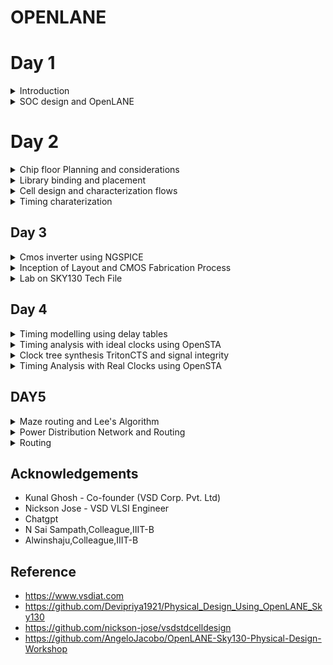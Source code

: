 # OPENLANE
# Day 1

<details>
  <summary>
    Introduction
  </summary>
**RISC-V Architecture**

RISC-V is an open-source instruction set architecture (ISA) designed for use in computer processors. It's named after the five "RISC" principles: Reduced Instruction Set Computing. Unlike proprietary ISAs like x86 (used by Intel and AMD) and ARM (used by various companies, including Apple and Qualcomm), RISC-V is open and freely available for anyone to use, modify, and implement. So C program will compile into assembly language and then converted into binary format. This binary will execute on the layout itself.

RISC-V is a versatile and open ISA that has the potential to disrupt the semiconductor industry by democratizing processor design and enabling a wide range of applications. Its openness, simplicity, and flexibility make it an attractive choice for both industry professionals and educational institutions. 




**Simplified RTL2GDS flow**


![rtlflow](https://github.com/IIITB-ARUL/OPENLANE/assets/140998631/7aee3c43-cf1c-407b-83a0-f60aedbecfa3)

**Synthesis**- Synthesis translates the design RTL into circuits made out of components from standard cell library.Here the high level HDL code is converted into gatelevel netlist.Gatelevel netlist is the functional equivalent of RTL.

Example:

```
always @(posedge clk)
  if(c)
    q<=a;
  else
    q<=b;
```
The synthesization of the above verilog code is

![synthesis](https://github.com/IIITB-ARUL/OPENLANE/assets/140998631/7b9bc10f-6d91-4497-b9e7-f0e19733d117)

**Standard Cells**-These are the building blocks of the standard cell library.These are pre-designed, pre-characterized, and pre-verified collections of logic gates and flip-flops that can be used as building blocks for creating digital logic circuits.These are available in different sizes and different flavours  to accommodate different design requirements.

These cells have regulaar layout which has fixed height whereas the width is a discrete variable.Each cell has different models or views which are utilized by  the EDA tools.One of the views is liberty view which consists  of delay model,power model,etc.



![stdcell](https://github.com/IIITB-ARUL/OPENLANE/assets/140998631/3108e86e-741e-43c6-8f20-4260bfb168a7)





**Floor Planning**-The main obejective of floor planning is to plan silicon area and robust power distribution.Floorplanning sets the foundation for subsequent steps in the physical design process, such as placement and routing.
Floorplanning includes the allocation of input and output pads or pins, ensuring that they are accessible for external connections and follow design rules, such as avoiding signal contention.

**Macro Floor Planning**-Macro floorplanning focuses specifically on the placement and arrangement of large functional blocks or macros within the chip. Macros are predefined, often complex modules or IP blocks.

**Chip Floor Planning**-Chip floorplanning involves the placement of all components and functional blocks on the entire semiconductor chip, from the highest hierarchy down to the individual standard cells.

**Placement**-Placement involves determining the specific locations and orientations of all the individual components, such as standard cells, macros, I/O pads, and other functional blocks, within the semiconductor chip's layout.
Components has to be placed close to each other to reduce interconnect delay to enable successful routing.

*Gobal Placement*

Here components are positoned optimally.Cells may overlap and also can go offrows.

*Detailed Placement*

Here the positions are obtained form the positions achieved by the global placement and altered minimally.

**Clock tree synthesis**-Its primary purpose is to create a well-structured and efficient clock distribution network throughout the chip. The clock tree ensures that clock signals reach all the sequential elements (e.g., flip-flops) with minimal skew, jitter, and power consumption.
>clock source - roots,clock elements - leaves.


**Routing**-Routing is a fundamental step in the physical design of integrated circuits (ICs) that follows placement and is responsible for creating the physical connections between various components, such as standard cells, macros, and I/O pads, on the semiconductor chip. Routing aims to establish the pathways for both the signal and power/ground nets, ensuring that signals can flow correctly between different parts of the chip while adhering to design constraints and rules.

**Physical verification**-Physical verification, also known as design rule checking (DRC) and layout versus schematic (LVS) checking, is concerned with the correctness and manufacturability of the physical layout of the IC. It involves ensuring that the layout adheres to the design rules and constraints of the semiconductor fabrication process. 

**Timing verification**-Timing verification is concerned with the performance and functionality of the IC with respect to timing requirements. It ensures that the design meets specified timing constraints and operates correctly under various conditions. 

**Sign-off**-Sign-off involves a comprehensive set of checks, analyses, and reviews to ensure that the design meets all specifications, performance targets, and manufacturing requirements. 

**GDSII File  Generation**-Once the layout is verified and passes all checks, the final step is to generate the GDSII file format, which represents the complete physical layout of the chip. The GDSII file contains the geometric information necessary for fabrication, including the shapes, layers, masks, and other relevant details.

</details>



<details>
  <summary>
    SOC design and OpenLANE
  </summary>
  

**OpenLane and Strive chipsets**

OpenLane is an open-source digital ASIC (Application-Specific Integrated Circuit) design flow and toolchain that helps engineers and designers automate the process of designing and manufacturing custom integrated circuits. It is primarily used for creating semiconductor chips for various applications, such as microprocessors, memory chips, and custom ASICs.

![strivefamily](https://github.com/IIITB-ARUL/OPENLANE/assets/140998631/1e821aee-b987-4814-ad00-0d77c7689140)


**OpenLane ASIC Flow**

![olasicflow](https://github.com/IIITB-ARUL/OPENLANE/assets/140998631/bcc8a481-0fd8-49ff-819b-645db677e6b4)



**OpenLane Installation**

**Installation of dependencies**

```
sudo apt-get update
sudo apt-get upgrade
sudo apt install -y build-essential python3 python3-venv python3-pip make git
```

**Docker Installation**

```
sudo apt install apt-transport-https ca-certificates curl software-properties-common
curl -fsSL https://download.docker.com/linux/ubuntu/gpg | sudo gpg --dearmor -o /usr/share/keyrings/docker-archive-keyring.gpg

echo "deb [arch=amd64 signed-by=/usr/share/keyrings/docker-archive-keyring.gpg] https://download.docker.com/linux/ubuntu $(lsb_release -cs) stable" | sudo tee /etc/apt/sources.list.d/docker.list > /dev/null

sudo apt update
sudo apt install docker-ce docker-ce-cli containerd.io
sudo docker run hello-world

sudo groupadd docker
sudo usermod -aG docker $USER
sudo reboot 


# Check for installation
sudo docker run hello-world
```

**Installation of OpenLane**

```
cd $HOME
git clone https://github.com/The-OpenROAD-Project/OpenLane --recurse-submodules 
cd OpenLane
make
make test
cd /home/arulvignesh/OpenLane/designs/ci
cp -r * ../
```  

**Synthesis in OpenLane**

```
cd ~/OpenLane
make mount
./flow.tcl -interactive
package require openlane 0.9
prep -design picorv32a
run_synthesis

```

Synthesis statistics:

![reports](https://github.com/IIITB-ARUL/OPENLANE/assets/140998631/5ac46367-4731-4aa2-93cb-49f361b43bd1)



>Flop ratio = Number of D Flip flops/total Number of cells    =  1596/10104   = 0.1579

            
             


             
</details>




# Day 2

<details>
  <summary>
    Chip floor Planning and considerations
  </summary>

**Width and height of core and die**-Core is where the logic blocks are placed and this seats at the center of the die. The width and height depends on dimensions of each standard cells on the netlist. **Utilization factor is (area occupied by netlist)/(total area of the core)**. In practical scenario, utilization factor is 0.5 to 0.6. This is space occupied by netlist only, the remaining space is for routing and more additional cells. **Aspect ratio is (height)/(width)** of core, so only aspect ratio of 1 will produce a square core shape.

**Preplaced Cells**-These are reusable complex logicblocks or modules or IPs or macros that is already implemented (memory, clock-gating cell, mux, comparator...) . The placement on the core is user-defined and must be done before placement and routing (thus preplaced cells). The automated place and route tools will not be able to touch and move these preplaced cells so this must be very well defined

**Decoupling capacitors**-During a logic state change an increased demand on current behavior happens. Resistance in a non-idea circuit means there are multiple voltage drops betwen the supply and logic circuit.

>Noise Margin : voltages should be inside a logic margin value (NM_l or NM_h) do be detected as 0 or 1, respectively. Voltage drops can affect the result for the logic outcome (undefined region). Decoupling capacitors are placed next to the preplaced cells to prevent the voltage drops during transition.


![decap](https://github.com/IIITB-ARUL/Physical_design_using_OPENLANE/assets/140998631/2df18d9c-f43a-49f4-8703-1ca9e025ea62)



**Power Planning**-Power Planning Decoupling capactor for sourcing logic blocks with enough current is not feasible to be applied all over the chip but only on the critical elements (preplaced complex logicblocks). Large number of elements switching to logic 0 might cause ground bounce due to large amount of current that needs to be sink at the same time, and switcing to logic 1 might cause voltage droop due to not enough current from the powersource to source needed current of all elements. Ground bounce and voltage droop might cause the voltage to not be within the noise margin range. The solution is to have multiple powersource taps (power mesh) where elements can source current from the nearest VDD and sink current to the nearest VSS tap. This is the reason why most chips have multiple powersource pins.



**Pin placement**-Taking into account the inputs, outputs and preplaced cells, the netlist is defined (via VHDL/Verilog).
Normally input and output pins are placed at opposite sides of the core.
Pin placement also depends on where the logic blocks are placed - this requires a full understanding of the design.
The communication ("handshake") between frontend team (that defined the network connectivity) and backend team (that defines the pin placement) is also critical.
Clock ports are bigger in size, as the clock drives the flip flops and require more current/less resistance.



Floorplan envrionment variables or switches:

    FP_CORE_UTIL - floorplan core utilisation
    FP_ASPECT_RATIO - floorplan aspect ratio
    FP_CORE_MARGIN - Core to die margin area
    FP_IO_MODE - defines pin configurations (1 = equidistant/0 = not equidistant)
    FP_CORE_VMETAL - vertical metal layer
    FP_CORE_HMETAL - horizontal metal layer


![floorplan](https://github.com/IIITB-ARUL/Physical_design_using_OPENLANE/assets/140998631/fbd35697-9616-4dfe-b014-db930b7e1138)



**Lab**

**Run floorplan on OpenLane:** `% run_floorplan`


Floorplan envrionment variables or switches:

    FP_CORE_UTIL - floorplan core utilisation
    FP_ASPECT_RATIO - floorplan aspect ratio
    FP_CORE_MARGIN - Core to die margin area
    FP_IO_MODE - defines pin configurations (1 = equidistant/0 = not equidistant)
    FP_CORE_VMETAL - vertical metal layer
    FP_CORE_HMETAL - horizontal metal layer

 
**Check the results.** The output of this stage is `runs/[date]/results/floorplan/picorv32.def` which is a [design exchange format](https://teamvlsi.com/2020/08/def-file-in-vlsi-design-exchange.html), containing the die area and positions. 
```
...........
DESIGN picorv32a ;
UNITS DISTANCE MICRONS 1000 ;
DIEAREA ( 0 0 ) ( 660685 671405 ) ;
............
```
The die area here is in database units and 1 micron is equivalent to 1000 database units. **Thus area of the die is (660685/1000)microns\*(671405/1000)microns = 443587 microns squared.** 

**View the layout on magic**. Open def file using `magic`:  

```
magic -T /home/arulvignesh/OpenLane/vsdstdcelldesign/libs/sky130A.tech lef read tmp/merged.nom.lef def read results/floorplan/picorv32a.def &

```
![floorplan1](https://github.com/IIITB-ARUL/Physical_design_using_OPENLANE/assets/140998631/601facbc-1d47-4f34-9b93-2c7344326bf4)
![floorplan2](https://github.com/IIITB-ARUL/Physical_design_using_OPENLANE/assets/140998631/d079cbf6-7966-4366-8002-e2f99b30c7ad)
![floorplan](https://github.com/IIITB-ARUL/Physical_design_using_OPENLANE/assets/140998631/9a94d940-f61a-461c-abe2-b2a73fe8b450)

To center the view, press "s" to select whole die then press "v" to center the view. Point the cursor to a cell then press "s" to select it, zoom into it by pressing 'z". Type "what" in `tkcon` to display information of selected object. These objects might be IO pin, decap cell, or well taps as shown below.  


![floorplan3](https://github.com/IIITB-ARUL/Physical_design_using_OPENLANE/assets/140998631/818c9f05-993e-4a6c-aafa-9ba96a1a5899)

</details>
<details>
  <summary>
    Library binding and placement
  </summary>


**Placement**

First we need to bind the netlist with physical cells. We have shapes for OR, AND and every cell for pratice purpose. But in reality we dont have such shapes, we have give an physical dimensions like rectangles or squares weight and width. This information is given in libs and lefs. Now we place these cells in our design by initilaising it.

![placement1](https://github.com/IIITB-ARUL/Physical_design_using_OPENLANE/assets/140998631/0cb284b4-ecec-45f2-8d07-dae5ab220739)
![placement2](https://github.com/IIITB-ARUL/Physical_design_using_OPENLANE/assets/140998631/d2126daf-d80d-4583-9c8a-d0dfd382dc14)



**Optimization**

The next step is placement. Once we initial the design, the logic cells in netlist in its physical dimisoins is placed on the floorplan. Placement is perfomed in 2 stages:

Global Placement: Cells will be placed randomly in optimal positions which may not be legal and cells may overlap. Optimization is done through reduction of half parameter wire length. Detailed Placement: It alters the position of cells post global placement so as to legalise them. Legalisation of cells is important from timing point of view.

Optimization is stage where we estimate the lenght and capictance, based on that we add buffers. Ideally, Optimization is done for better timing.

![placement3](https://github.com/IIITB-ARUL/Physical_design_using_OPENLANE/assets/140998631/d3f85659-9c29-4df4-bf4d-89016cc08b80)


**Run placement:** `% run_placement`. This commmand is a wrapper which does global placement (performed by RePlace tool), Optimization (by Resier tool), and detailed placement (by OpenDP tool). It displays hundreds of iterations displaying HPWL and OVFL. The algorithm is said to be converging if the overflow is decreasing. It also checks the legality. 

**View the output of this stage**. The output of this stage is `runs/[date]/results/placement/picorv32a.placement.def.` To see actual layout after placement, open def file using `magic`:  

```
magic -T /home/arulvignesh/Openlane/vsdstdcelldesign/libs/sky130A.tech lef read tmp/merged.nom.lef def read results/placement/picorv32.def &
```
![placementOL](https://github.com/IIITB-ARUL/Physical_design_using_OPENLANE/assets/140998631/86cd041a-7df4-4730-829e-4bb8d4646fbe)

![placementOL1](https://github.com/IIITB-ARUL/Physical_design_using_OPENLANE/assets/140998631/a3289db5-185c-43ba-a36d-0e63682e6363)
![placementOL2](https://github.com/IIITB-ARUL/Physical_design_using_OPENLANE/assets/140998631/c9c5e61e-5675-4984-9b0f-ab283bc5e71e)


</details>

<details>
  <summary>
    Cell design and characterization flows
  </summary>

**Library Characterization:**
Of all RTL-to-GDSII stages, one common thing that the EDA tool always need is data from the library of gates which keeps all standards cells (and, or, buffer gates,...), macros, IPs, decaps, etc. Same cells might have different flavors inside the library (different sizes, delays, threshold voltage). Bigger cell sizes means bigger drive strength to drive longer and thicker wires. Bigger threshold voltage (due to bigger size) will take more time to switch(slower clock) than those with smaller threshold voltage.  

A single cell needs to go through the cell design flow. The inputs to make a single cell comes from the foundry Process Design Kits:
 - DRC & LVS Rules = tech files and poly subtrate paramters (CUSTOME LAYOUT COURSE)
 - SPICE Models  = Threshold, linear regions, saturation region equations with added foundry parameters. Including NMOS and PMOS parameteres (Ciruit Deisgn and Spice simulation Course)
 - User defined Spec = Cell height (separation between power and ground rail), Cell width (depends on drive strength), supply voltage, metal layer requirement (which metal layer the cell needs to work)

The library cell developer must adhere to the rules given on the inputs so that when the cell is used on a real design, there will be no errors. Next is design the library cell:
1. Design the circuit function (Output: circuit design language (CDL))
2. Model the pmos and nmos that meets input library requirement
3. Layout the design using Euler's path and sticky diagram to produce best area. This can be done on `magic` layout tool.The outputs are:
   - GDSII (layout file)
   - LEF (defines the width and height of cell)
   - extract spice netlist .cir (parasitics of each element of cell: resistance, capacitance)
 Afte design is characterization using GUNA software, where the outputs are timing, noise, and power characterization.

</details>
<details>
  <summary>
    Timing charaterization
  </summary>


  ### Timing characterisation

In standard cell characterisation, One of the classification of libs is timing characterisation.

Timing defintion | Value
------------ | -------------
slew_low_rise_thr  | 20% value
slew_high_rise_thr |  80% value
slew_low_fall_thr | 20% value
slew_high_fall_thr | 80% value
in_rise_thr | 50% value
in_fall_thr | 50% value
out_rise_thr | 50% value
out_fall_thr | 50% value

### Propagation Delay and Transition Time

#### Propagation Delay:
The time difference between when the transitional input reaches 50% of its final value and when the output reaches 50% of its final value. Poor choice of threshold values lead to negative delay values. Even thought you have taken good threshold values, sometimes depending upon how good or bad the slew, the dealy might be still +ve or -ve.

```
Propagation delay = time(out_thr) - time(in_thr)
```
#### Transition Time:

The time it takes the signal to move between states is the transition time , where the time is measured between 10% and 90% or 20% to 80% of the signal levels.

```
Rise transition time = time(slew_high_rise_thr) - time (slew_low_rise_thr)

Low transition time = time(slew_high_fall_thr) - time (slew_low_fall_thr)
```


</details>

## Day 3
<details>
  <summary>
    Cmos inverter using NGSPICE
  </summary>


 Configurations on OpenLANE can be changed on the flight. For example, to change IO_mode to be not equidistant, use `% set ::env(FP_IO_MODE) 2;` on OpenLANE. The IO pins will not be equidistant on mode 2 (default of 1). Run floorplan again via `% run_floorplan` and view the def layout on magic. However, changing the configuration on the fly will not change the `runs/config.tcl`, the configuration will only be available on the current session. To echo current value of variable: `echo $::env(FP_IO_MODE)`


### Designing a Library Cell:
1. SPICE deck = component connectivity (basically a netlist) of the CMOS inverter.
2. SPICE deck values = value for W/L (0.375u/0.25u means width is 375nm and lengthis 250nm). PMOS should be wider in width(2x or 3x) than NMOS. The gate and supply voltages are normally a multiple of length (in the example, gate voltage can be 2.5V)  
3. Add nodes to surround each component and name it. This will be used in SPICE to identify a component.    

**Notes:**
 - Width is the length of source and drain. Length is the distance between source and drain
 - PMOS' hole carrier is slower than NMOS' electron carrier mobility, so to match the rise and fall time PMOS must be thicker (less resistance thus higher mobility) than NMOS  
 - A good refresher on MOSFETS and CMOS [is this video](https://www.youtube.com/watch?v=oSrUsM0hoPs) and [this site.](http://courseware.ee.calpoly.edu/~dbraun/courses/ee307/F02/02_Shelley/Section2_BasilShelley.htm)

### SPICE Deck Netlist Description:  

![cmos](https://github.com/IIITB-ARUL/Physical_design_using_OPENLANE/assets/140998631/f4353e82-90e6-42c7-b778-e234674dd365)

**Notes:**
 - Syntax for the PMOS and NMOS descriptiom:
     - `[component name] [drain] [gate] [source] [substrate] [transistor type] W=[width] L=[length]`
 - All components are described based on nodes and its values
 - `.op` is the start of SPICE simulation operation where Vin will be sweep from 0 to 2.5 with 0.5 steps
 - `tsmc_025um_model.mod` is the model file containing the technological parameters for the 0.25um NMOS and PMOS
The steps to simulate in SPICE:
```
source [filename].cir
run
setplot 
dc1 
plot out vs in 
```  

### SPICE Analysis for Switching Threshold and Propagation Delay:
CMOS robustness depends on:  

1. Switching threshold = Vin is equal to Vout. This the point where both PMOS and NMOS is in saturation or kind of turned on, and leakage current is high. If PMOS is thicker than NMOS, the CMOS will have higher switching threshold (1.2V vs 1V) while threshold will be lower when NMOS becomes thicker.

2. Propagation delay = rise or fall delay

DC transfer analysis is used for finding switching threshold. SPICE DC analysis below uses DC input of 2.5V. Simulation operation is DC sweep from 0V to 2.5V by 0.05V steps:
```
Vin in 0 2.5
*** Simulation Command ***
.op
.dc Vin 0 2.5 0.05
```  
Below is the result of SPICE simulation for DC analysis, the line intersection is the switching threshold:  

![cmos1](https://github.com/IIITB-ARUL/Physical_design_using_OPENLANE/assets/140998631/e1a3308c-d13f-4d81-a143-8aacb7756c0d)




Meanwhile, transient analysis is used for finding propagation delay. SPICE transient analysis uses pulse input: 
1. starts at 0V
2. ends at 2.5V
3. starts at time 0
4. rise time of 10ps
5. fall time of 10ps
6. pulse-width of 1ns
7. period of 2ns  

![cmos2](https://github.com/IIITB-ARUL/Physical_design_using_OPENLANE/assets/140998631/a63347c5-75d4-49e9-af26-db8fa98bce28)

The simulation operation has 10ps step and ends at 4ns:  

```
Vin in 0 0 pulse 0 2.5 0 10p 10p 1n 2n 
*** Simulation Command ***
.op
.tran 10p 4n
```  
Below is the result of SPICE simulation for transient analysis:

![cmos3](https://github.com/IIITB-ARUL/Physical_design_using_OPENLANE/assets/140998631/a42e7ef4-f5c2-4718-985f-a2fb4ad1dddf)

























</details>


<details>
  <summary>
Inception of Layout and CMOS Fabrication Process  </summary>














 ### CMOS Fabrication Process (16-Mask CMOS Process):  
 **1. Selecting a substrate** = Layer where the IC is fabricated. Most commonly used is P-type substrate  
 **2. Creating active region for transistor** = Separate the transistor regions using SiO2 as isolation
  - Mask 1 = Covers the photoresist layer that must not be etched away (protects the two transistor active regions)
  - Photoresist layer = Can be etched away via UV light  
  - Si3N4 layer = Protection layer to prevent SiO2 layer to grow during oxidation (oxidation furnace)  
  - SiO2 layer = Grows during oxidation (LOCOS = Local Oxidation of Silicon) and will act as isolation regions between transistors or active regions  
  
![cmos4](https://github.com/IIITB-ARUL/Physical_design_using_OPENLANE/assets/140998631/6d201027-5edb-42fb-b559-a59b9d2d10a4)

 **3. N-Well and P-Well Fabrication** = Fabricate the substrate needed by PMOS (N-Well) and NMOS (P-Well)  
  - Phosporus (5 valence electron) is used to form N-well  
  - Boron (3 valence electron) is used to form P-Well.  
  - Mask 2 protects the N-Well (PMOS side) while P-Well (NMOS side) is being fabricated then Mask 3 while N-Well (PMOS side) is being fabricated
   
![cmos5](https://github.com/IIITB-ARUL/Physical_design_using_OPENLANE/assets/140998631/3cb7d833-3002-41de-8885-a1b9990a0106)

 **4. Formation of Gate** = Gate fabrication affects threshold voltage. Factors affecting threshold voltage includes:    
 
![cmos6](https://github.com/IIITB-ARUL/Physical_design_using_OPENLANE/assets/140998631/08192c17-df5a-4513-95fe-b42ba36b3622)

Main parameters are:
  - Doping Concentration = Controlled by ion implantation (Mask 4 for Boron implantation in NMOS P-Well and Mask 5 for Arsenic implantation in PMOS N-Well)
  - Oxide capacitance = Controlled by oxide thickness  (SiO2 layer is removed then rebuilt to the desire thickness)  
  
 Mask 6 is for gate formation using polysilicon layer.
 
![cmos7](https://github.com/IIITB-ARUL/Physical_design_using_OPENLANE/assets/140998631/49de0092-8946-4db6-a98a-daeedaa8b8ff)
**5. Lightly Doped Drain formation** = Before forming the source and drain layer, lightly doped impurity is added: 
 - Mask 7 for N- implantation (lightly doped N-type) for NMOS 
 - Mask 8 for P- implantation (lightly doped P-type) for PMOS.  
Heavily doped impurity (N+ for NMOS and P+ for PMOS) is for the actual source and drain but the lightly doped impurity will help maintain spacing between the source and drain and prevent hot electron effect and short channel effect. 

![cmos8](https://github.com/IIITB-ARUL/Physical_design_using_OPENLANE/assets/140998631/8a54d16a-43ba-4262-87a7-3cf575fe35bc)
**6. Source and Drain Formation** = Mask 9 is for N+ implantation and Mask 10 for P+ implantation  
 - Channeling is when implantations dig too deep into substrate so add screen oxide before implantation
 - The side-wall spacers maintains the N-/P- while implanting the N+/P+    
 
![cmos9](https://github.com/IIITB-ARUL/Physical_design_using_OPENLANE/assets/140998631/edf6646a-79d2-4d44-88b6-3af86d69938e)

**7. Form Contacts and Interconnects** =  TiN is for local interconnections and also for bringing contacts to the top. TiS2 is for the contact to the actual Drain-Gate-Source. Mask 11 is for etching off the TiN interconnect for the first layer contact. 

![cmos10](https://github.com/IIITB-ARUL/Physical_design_using_OPENLANE/assets/140998631/7a631789-8398-4328-9224-6f5b8dced37d)

**8. Higher Level Metal Formation** = We need to planarize first the layer via CMP before adding a metal interconnect. Aluminum contact is used to connect the lower contact to higher metal layer. Process is repeated until the contact reached the outermost layer.
 - Mask 12 is for first contact hole
 - Mask 13 is for first Aluminum contact layer
 - Mask 14 is for second contact hole
 - Mask 15 is for second Aluminum contact layer. Mask 16 is for making contact to topmost layer. 
 
![cmos11](https://github.com/IIITB-ARUL/Physical_design_using_OPENLANE/assets/140998631/32e288b1-ecd8-4891-9391-71181b8e07f9)























  
</details>


<details>
  <summary>
Lab on SKY130 Tech File
  </summary>





### Layout and Metal Layers:

When polysilicon crosses N-diffusion/P-diffusion (diffusion is also called implantation), then an NMOS/PMOS is created. [Explained here](https://electronics.stackexchange.com/questions/223973/why-diffusions-in-cmos-cad-tool-magic-is-continuous) is the reason why the diffusion layer of source and drain "seems" to be connected under the polysilicon (diffusion layer for source and drain supposedly be separated).


The first layer is local-interconnect layer or local-i then metal 1 to 5. [Here is the process stack diagram](https://skywater-pdk.readthedocs.io/en/main/rules/assumptions.html) of sky130nm PDK. Metal 1 is for Power and Ground lines. `Nsubstratecontact` connects the N-well to locali. `licon` connects the locali to metal1.Locali is for local connections of cells. 

The layer hierarchy for NMOS is: Psubstrate -> Psubstrate Diffusion (psd) -> Psubstrate Contact (psc) -> Local-interconnect (li) -> Mcon -> Metal1. For poly: Poly -> Polycontact -> Locali. P-substrate diffusion an N-substrate diffusion is also referred to as P-tap and N-tap. 

The output of the layout is the LEF file. [LEF (Library Exchange Format)](https://teamvlsi.com/2020/05/lef-lef-file-in-asic-design.html) is used by the router tool in PnR design to get the location of standard cells pins to route them properly. So it is basically the abstract form of layout of a standard cell. `picorv32a/runs/[DATE]/tmp` contains the merged lef files (cell LEF and tech LEF). Notice how metal layer directon (horizontal or vertical) is alternating. Also, metal layer width and thickness is increasing. 

### Magic Commands:  
- Left click = lower-left corner of box  
- Right click = upper-right corner of box  
- "z" = zoom in, "Z" = zoom out, "ctrl + z" = zoom into the box 
- Middle click on empty area will turn the box into empty (similar to erasing it)
- "s" three times will select all geometries electrically connected to each other  
- `:box` = display parameters of selected box  
- `:grid` 0.5um 0.5um = turn on/off and set grid   
- `:snap user` = snap based on current grid  
- `:help snap` = display help for command  
- `:drc style drc(full)` = use all DRC when doing DRC checking
- `:paint poly` = paint "poly" to current box
- `:drc why` = show drc violation inside selected area (white dots are DRC violations )
- `:erase poly` = delete poly inside the box
- `:select area` = select all geometries inside the box
- `:copy n 30` = copy selected geometries to North by 30 grid steps
- `:move n 1` = move selected geometries to North by 1 step ("." to move more, "u" to undo)  
- `: select cell _08555_` = select a particular cell instance (e.g. cell \_08555_ which can be searched in the DEF file)
- `:cellname allcells` = list all cells in the layout
- `:cellname exists sky130_fd_sc_hd__xor3_4` = check if a cell exists 
- `:drc why` = show DRC violation and also the DRC name which can be referenced from [Sky130 PDK Periphery Rules](https://skywater-pdk.readthedocs.io/en/main/rules/periphery.html#rules-periphery--page-root).



### Lab - Slew Rate and Propagation Delay Characterization:

The task is to characterize a sample inverter cell by its slew rate and propagation delay.  



 View the mag file using magic `magic -T sky130A.tech sky130_inv.mag &`:  
 
 
![magiclayout](https://github.com/IIITB-ARUL/Physical_design_using_OPENLANE/assets/140998631/23f7ab5f-e1f2-4e45-afa3-d593265d2981)


 Make an extract file `.ext` by typing `extract all` in the tkon terminal. 
 Extract the `.spice` file from this ext file by typing `ext2spice cthresh 0 rthresh 0` then `ext2spice` in the tcon terminal.  


We then modify the spice file to be able to plot a transient response:

```
* SPICE3 file created from sky130_inv.ext - technology: sky130A

.option scale=0.01u
.include ./libs/pshort.lib
.include ./libs/nshort.lib

//.subckt sky130_inv A Y VPWR VGND
M1000 Y A VGND VGND nshort_model.0 w=35 l=23
+  ad=1.44n pd=0.152m as=1.37n ps=0.148m
M1001 Y A VPWR VPWR pshort_model.0 w=37 l=23
+  ad=1.44n pd=0.152m as=1.52n ps=0.156m

VDD VPWR 0 3.3V
VSS VGND 0 0V
Va A VGND PULSE(0V 3.3V 0 0.1ns 0.1ns 2ns 4ns)

C0 A VPWR 0.0774f
C1 VPWR Y 0.117f
C2 A Y 0.0754f
C3 Y VGND 2f
C4 A VGND 0.45f
C5 VPWR VGND 0.781f
//.ends

.tran 1n 20n
.control
run
.endc
.end
```  

Open the spice file by typing `ngspice sky130A_inv.spice`. Generate a graph using `plot y vs time a` :  


![ngspice1](https://github.com/IIITB-ARUL/Physical_design_using_OPENLANE/assets/140998631/240baa41-403e-4033-810a-3a51a54c8362)


![ngspice2](https://github.com/IIITB-ARUL/Physical_design_using_OPENLANE/assets/140998631/ca26218f-111a-4678-a71a-880cae1ff4b2)



Using this transient response, we will now characterize the cell's slew rate and propagation delay:  
- Rise Transition [output transition time from 20%(0.66V) to 80%(2.64V)]:
    - **Tr_r = 2.19981ns - 2.15739ns = 0.04242 ns**  


- Fall Transition [output transition time from 80%(2.64V) to 20%(0.66V)]:
   - **Tr_f = 4.0672ns - 4.04007ns = 0.02713ns**   


- Rise Delay [delay between 50%(1.65V) of input to 50%(1.65V) of output]:
   - **D_r = 2.18197ns - 2.15003ns = 0.03194ns**   


- Fall Delay [delay between 50%(1.65V) of input to 50%(1.65V) of output]:
   - **D_f = 4.05364ns - 4.05001ns =0.00363ns**  
  


DRC Challenges
==============

Under this section, we will go over

- In-depth overview of Magic's DRC engine
- Introduction to Google/Skywater DRC rules
- Lab : Warm-up exercise : Fixing a simple rule error
- Lab : Main exercie : Fixing or create a complex error

Introdution to Magic and Skywater PDK
====================================
For running the DRC we need to have an understanding of the technology node we are working on. For this one can refer the following

- Magic --> [link]([https://www.github.com](http://opencircuitdesign.com/magic/))
- Skywater PDK 
- Github Repo for Skywater PDK --> [github](https://github.com/google/skywater-pdk)

Lab Setup
========

- Setup to view the layouts
- For extracting and generating views, Google/skywater repo files were built with Magic
- Technology file dependency is more for any layout. hence, this file is created first.
- Since, Pdk is still under development, there are some unfinished tech files and these are packaged for magic along with lab exercise layout and bunch of stuff into the tar ball
```
wget http://opencircuitdesign.com/open_pdks/archive/drc_tests.tgz
```
- Once we have downloaded the archive in the home directory, we extract it to get the lab .mag files
- There is a hidden file ``.magicrc`` which directs to the various resources for the lab work ahead.

MAGIC
=====

- Run Magic.For better graphic use, the command belwo is used:
```
magic -d XR
```


- Other way to load it is by defining the name while running magic.
```
magic -d XR <file_name>.mag
```

- We will open up met3.mag
- We see multiple independent example metal layouts with some DRC errors. We can refer these errors in the the Skywater PDK design rules which are flageed in the DRC engine.
- We can make a frame around a metal region and in command window write drc why --> this gives us the DRC violated.
![image](https://github.com/akul-star/Advanced-Physical-Design/assets/75561390/64ced32f-ff4b-49a0-87d7-de23971032ec)


- Magic uses a lot of derived layers. To see these layers we can make a large box area and use following commands to see metal cut
```
cif see VIA2
```
LAB
===

**Exercise-1**
- Load the poly.mag
- Check the drc violation for poly.9
- Refer the error using skywater pdk design rules
   - We find that distance between regular polysilicon & poly resistor should be 22um but it is showing 17um and still no errors . We should go to sky130A.tech file and modify as follows to detect this error.
- In line this,
```
*******************************************************
spacing npres *nsd 480 touching_illegal \
	"poly.resistor spacing to N-tap < %d (poly.9)"
*******************************************************
```
- Edit as shown.
```
*******************************************************
spacing npres allpolynonres 480 touching_illegal \
	"poly.resistor spacing to N-tap < %d (poly.9)"
*******************************************************
```

- Now the second edit. In line this.
```
*******************************************************
spacing xhrpoly,uhrpoly,xpc alldiff 480 touching_illegal \
	"xhrpoly/uhrpoly resistor spacing to diffusion < %d (poly.9)"
*******************************************************
```
- Edit as shown.

```
*******************************************************
spacing xhrpoly,uhrpoly,xpc allpolynonres 480 touching_illegal \
	"xhrpoly/uhrpoly resistor spacing to diffusion < %d (poly.9)"
*******************************************************
```
- After this, we tech load ``sky130.tech`` file and execute ``drc check``

![image](https://github.com/akul-star/Advanced-Physical-Design/assets/75561390/baacdb4a-831c-4cc4-aad1-12e46bba55e9)

- We can select poly.9 and ``run drc`` why to check for errors. Now it fine.
![image](https://github.com/akul-star/Advanced-Physical-Design/assets/75561390/f65ef446-ab80-46d2-9c38-32c9f590324c)


  
</details>



## Day 4

<details>
  <summary>
    Timing modelling using delay tables
  </summary>



To run previous flow, add tag to prep design:
```
prep -design picorv32a -tag [date]
```
**Extracting the LEF File:**
PnR tool does not need all informations from the `.mag` file like the logic part but only PnR boundaries, power/ground ports, and input/output ports. This is what a [LEF file](https://teamvlsi.com/2020/05/lef-lef-file-in-asic-design.html) actually contains. So the next step is to extract the LEF file from Magic. But first, we need to follow guidelines of the PnR tool for the standard cells:
 - The input and output ports lies on the intersection of the horizontal and vertical tracks (ensure the routes can reach that ports). 
 - The width of the standard cell must be odd multiple of the tracks horizontal pitch and height must be odd multiples of tracks vertical pitch   
 
 To check these guidelines, we need to change the grid of Magic to match the actual metal tracks. The `cd .volare/sky130A/libs.tech/openlane/sky130_fd_sc_hd/tracks.info` contains those metal informations.   


 The file consists of 

```
  li1 X 0.23 0.46  //0.46um is the width  
  li1 Y 0.17 0.34  //0.34um is the height 
  met1 X 0.17 0.34
  met1 Y 0.17 0.34
  met2 X 0.23 0.46
  met2 Y 0.23 0.46
  met3 X 0.34 0.68
  met3 Y 0.34 0.68
  met4 X 0.46 0.92
  met4 Y 0.46 0.92
  met5 X 1.70 3.40
  met5 Y 1.70 3.40
```
1. Use `grid` command inside the tkon terminal to match the tracks informations:
```
 grid 0.46um 0.34um 0.23um 0.17um 
````

![grid1](https://github.com/IIITB-ARUL/Physical_design_using_OPENLANE/assets/140998631/5fd75363-a233-40c0-9bb5-9801768326aa)



### Delay Table:  

In order to avoid large skew between endpoints of a clock tree (signal arrives at different point in time):
 - Buffers on the same level must have same capacitive load to ensure same timing delay or latency on the same level. 
 - Buffers on the same level must also be the same size (different buffer sizes -> different W/L ratio -> different resistance -> different RC constant -> different delay).    
 
 ![image](https://user-images.githubusercontent.com/87559347/188773408-e503023f-0288-4993-a68a-5f20bccb886c.png)


Buffers on different level will have different capacitive load and buffer size but as long as they are the same load and size on the same level, the total delay for each clock tree path will be the same thus skew will remain zero. **This means different levels will have varying input transition and output capacitive load and thus varying delay.** 

Delay tables are used to capture the timing model of each cell and is included inside the liberty file. The main factor in delay is the output slew. The output slew in turn depends on **capacitive load** and **input slew**. The input slew is a function of previous buffer's output cap load and input slew and it also has its own transition delay table.

![image](https://user-images.githubusercontent.com/87559347/188783693-423bd170-dd0b-4f2f-9652-8fae9418df31.png)

Notice how skew is zero since delay for both clock path is x9'+y15.





***Custom Cell inclusion in OpenLane Flow***

- We have seen till the synthesis for the custom standard cell in OpenLane flow, and verified the synthesis and STA log files. We will pick it from there now.
- First check the slack for the synthesis.

- The slack was positive, therefore we can proceed, else would have to work on the slack.
- Now we run the floorplan and placement processes.
```bash
run_floorplan
run_placement
```
![runplacement](https://github.com/IIITB-ARUL/Physical_design_using_OPENLANE/assets/140998631/2efad8e2-c890-47c7-8eb6-431d99496729)


- Now, we check for legality &To check the layout invoke magic from the ```results/placement``` directory
![15552](https://github.com/IIITB-ARUL/Physical_design_using_OPENLANE/assets/140998631/be5b097e-a7e1-447b-83dc-f6dec82e2bb6)


- The cell manager shows that the custom cell ```sky130_vsdinv (_15551_)``` has been instantiated. We try to located the cell view now. 

![15551](https://github.com/IIITB-ARUL/Physical_design_using_OPENLANE/assets/140998631/ba30cde9-eeb5-4d67-8660-8452582c59a5)


  
</details>



<details>
  <summary>
    Timing analysis with ideal clocks using OpenSTA
  </summary>



 ### Timing Analysis (Pre-Layout STA using Ideal Clocks):
Pre-layout STA will not yet include effects of clock buffers and net-delay due to RC parasitics (wire delay will be derived from PDK library wire model).    
![image](https://user-images.githubusercontent.com/87559347/189510818-050c6b22-a319-4969-a23e-c82c57ebd4ff.png)  

Setup timing analysis equation is:  
```
Θ < T - S - SU
```  

- Θ =  Combinational delay which includes clk to Q delay of launch flop and internal propagation delay of all gates between launch and capture flop  
- T = Time period, also called the required time
- S = Setup time. As demonstrated below, signal must settle on the middle (input of Mux 2) before clock tansists to 1 so the delay due to Mux 1 must be considered, this delay is the setup time. 
![image](https://user-images.githubusercontent.com/87559347/189511212-8e1ea86f-b2d6-4a68-9948-7d9999087886.png)
- SU = Setup uncertainty due to jitter which is temporary variation of clock period. This is due to non-idealities of PLL/clock source.

  

Pre-Layout STA with OpenSTA:
STA can either be **single corner** which only uses the `LIB_TYPICAL` library which is the one used in pre-layout(pos-synthesis) STA or **multicorner** which uses `LIB_SLOWEST`(setup analysis, high temp low voltage),`LIB_FASTEST`(hold analysis, low temp high voltage), and `LIB_TYPICAL` libraries. 

1. Run STA engine using OpenROAD (which in turn calls OpenSTA): run OpenROAD first then source `/openlane/scripts/openroad/sta.tcl` which contains the OpenROAD commands for single corner STA. This file also contains the path to the [SDC file](https://teamvlsi.com/2020/05/sdc-synopsys-design-constraint-file-in.html) which specifies the actual timing constraints of the design. 
![image](https://user-images.githubusercontent.com/87559347/189568030-f442a238-21e8-4fc1-b5d0-22de00b11af9.png)
The result of running STA in OpenROAD will be exactly the same as the log result of STA after running `run_synthesis` inside OpenLane. Observe the delay:
![image](https://user-images.githubusercontent.com/87559347/189686801-46a9fb96-9be6-40c7-b62a-da3160489cb0.png)

2. To reduce negative slack, focus on large delays. Notice how net `_02682_` has big fanout of 5. Use `report_net -connections _02682_` to display connections. First thing we can do is to go back to OpenLane and reduce fanouts by `set ::env(SYNTH_MAX_FANOUT) 4` then `run_synthesis` again. As shown below, wns is reduced from -1.35ns to -0.82ns.  
![image](https://user-images.githubusercontent.com/87559347/189788023-9f6d85a9-a769-4b54-b156-2fa7b8980178.png)

3. To further reduce the negative slack, we can also try upsizing the cell with high fanout so bigger driver will be used. High fanout results in high load cap which then results in high delay. But since we cannot change the load cap, we can just change the cell size to better drive that large cap load for less delay. As shown below, cell `_41882_` has a high cap load of 0.04nF and this causes a large delay due to `buf_1` not having enough drive strength to drive that high cap load. We can try upsizing the `buf_1` to `buf_4` (listed on the used liberty files are all cells which you can choose) inside OpenSTA: `replace_cell _41882_ sky130_fd_sc_hd__buf_4` 
![image](https://user-images.githubusercontent.com/87559347/189793281-6acff965-b4d1-48a8-a6c3-17d312f901a2.png)

This can be done iteratively until desired slack is reached, this is called timing ECO (Engineering Change Order). To extract the modified verilog netlist: `write_verilog designs/picorv32a/runs/RUN_2023.09.17_05.17.425/results/synthesis/picorv32.v`. Beware that upsizing the cell will naturally increase core size. 

### Summary of OpenSTA Commands:  
```
report_net -connections _02682_
replace_cell _41882_ sky130_fd_sc_hd__buf_4`
report_checks -fields {cap slew nets} -digits 4
report_checks -from _18671_ -to _18739_ -fields {cap slew nets} -digits 4
report_wns
report_tns
report_worst_slack -max
write_verilog designs/picorv32a/runs/RUN_2023.09.17_05.17.42/results/synthesis/picorv32.v
```
</details>


<details>
      <summary> Clock tree synthesis TritonCTS and signal integrity </summary>

---

Clock Tree Synthesis (CTS) plays a vital role in the creation of integrated circuits (ICs), particularly in the realm of digital electronics, where precise timing is of utmost importance. CTS involves the establishment of an organized network or structure of pathways for distributing the clock signal within the IC. This meticulous process guarantees that the clock signal effectively reaches all the sequential components, such as flip-flops and registers, in a synchronized and punctual fashion.

It can be implemeted in various ways and the choice of the specific technique depends on the design requirements, constraints, and goals.
Some of the different types of approches to clock tree synthesis are:

- Balanced Tree CTS: The clock signal is spread out evenly, like branches of a tree. This helps ensure that all parts of the chip get the clock at about the same time, reducing timing problems. It's a straightforward method, but it might not save as much power as other methods.
- H-tree CTS: It is like a tree shape with the letter "H." It's great for spreading out clock signals across big chips. This tree structure helps make sure the timing is good and saves power, especially in large areas of the chip.
- Star CTS: In a star CTS, the clock signal is distributed from a single central point (like a star) to all the flip-flops. This approach simplifies clock distribution and minimizes clock skew but may require a higher number of buffers near the source.
- Mesh CTS: In a mesh CTS, clock wires are arranged in a mesh-like grid pattern, and each flip-flop is connected to the nearest available clock wire. It is often used in highly regular and structured designs, such as memory arrays. Mesh CTS can offer a balance between simplicity and skew minimization.
- Adaptive CTS: Adaptive CTS techniques adjust the clock tree structure dynamically based on the timing and congestion constraints of the design. This approach allows for greater flexibility and adaptability in meeting design goals but may be more complex to implement.

Crosstalk in VLSI
=================

Crosstalk in VLSI refers to unwanted interference or coupling between adjacent conductive traces or wires on an integrated circuit (IC) or chip. It occurs when the electrical signals on one wire influence or disrupt the signals on neighboring wires.Uncontrolled crosstalk can lead to data corruption, timing violations, and increased power consumption. Mitigation: VLSI designers employ various techniques to mitigate crosstalk, such as optimizing layout and routing, using appropriate shielding, implementing proper clock distribution strategies, and utilizing clock gating to reduce dynamic power consumption when logic is idle

Clock net sheilding in VLSI
===========================

Clock net shielding in VLSI refers to a technique used to protect the clock signal from interference or crosstalk. The clock signal is critical for synchronizing the operations of various components on a chip, and any interference can lead to timing issues and performance problems.
VLSI designers may use shielding techniques to isolate the clock network from other signals, reducing the risk of interference. This can include dedicated clock routing layers, clock tree synthesis algorithms, and buffer insertion to manage clock distribution more effectively.
VLSI designs often have multiple clock domains. Shielding and proper clock gating help ensure that clock signals do not propagate between domains, avoiding metastability issues and maintaining synchronization.

CTS LAB
=======
The below command is used to run CTS in OpenLANE.
```
run_cts
```


![runcts](https://github.com/IIITB-ARUL/Physical_design_using_OPENLANE/assets/140998631/b3c19a9c-088b-4167-a6c3-5b2dd49c740a)


![sta](https://github.com/IIITB-ARUL/Physical_design_using_OPENLANE/assets/140998631/c51c4500-6c15-4fe8-8e73-ecc66fe3fced)

![log1](https://github.com/IIITB-ARUL/Physical_design_using_OPENLANE/assets/140998631/21c7571e-857f-409e-8d0e-333804a1f588)
![sta2](https://github.com/IIITB-ARUL/Physical_design_using_OPENLANE/assets/140998631/b25e6ac0-8edb-4455-9ef7-afe5d407747d)

After CTS run, my slack values are ``setup:12.36, Hold:0.38``
Here also both values are not violating.


</details>



<details>

<summary> Timing Analysis with Real Clocks using OpenSTA </summary>

***Setup Timing Analysis using Real Clocks***
- Analyzing setup time is a crucial element of designing digital circuits, especially in synchronous digital systems.
- It pertains to the duration during which a signal must remain steady and valid prior to the arrival of the clock edge.
- Guaranteeing the fulfillment of setup time prerequisites is vital for averting data errors and securing the correct functioning of the digital circuit.

![image](https://github.com/Shant1R/Advanced-Physical-Design-using-Openlane/assets/59409568/773db2c6-a1c5-4d7e-a92f-a2a43602c6bc)


- To ensure the setup time requirements are met we need to make sure of some things:
  - Selecting proper Filp flops or latches.
  - Optimize combinational logic
  - Clock Skew Analysis
  - Timing constraints

- Meeting setup time requrirements is cruical for a good digital circuit operation. If not done can result in data errors and multifunctioning of the circuit.

***Holding Timing Analysis using Real Clock***
- Analysis of hold time is an equally vital component of digital circuit design, especially in synchronous systems.
- It concerns the minimum duration during which a data input (D) needs to maintain its stability and validity after the clock edge before any changes can occur.
- Ensuring that hold time requirements are met is essential to prevent data corruption and ensure the proper operation of digital circuits.

![image](https://github.com/Shant1R/Advanced-Physical-Design-using-Openlane/assets/59409568/7a6c57f6-5307-4aea-9324-626f6c665268)

***LAB Continued***

```bash
openroad
read_lef /home/arulvignesh/OpenLane/designs/picorv32a/runs/RUN_2023.09.18_17.33.42/tmp/merged.nom.lef 
read_def /home/arulvignesh/OpenLane/designs/picorv32a/runs/RUN_2023.09.18_17.33.42/results/cts/picorv32.def 
read_verilog /home/arulvignesh/OpenLane/designs/picorv32a/runs/RUN_2023.09.18_17.33.42/results/synthesis/picorv32.v
write_db pico_cts.db
read_db pico_cts.db
read_verilog /home/arulvignesh/OpenLane/designs/picorv32a/runs/RUN_2023.09.18_17.33.42/results/synthesis/picorv32.v
link_design picorv32
read_liberty $::env(LIB_SYNTH_COMPLETE)
read_sdc /home/arulvignesh/OpenLane/designs/picorv32a/src/my_base.sdc
set_propagated_clock (all_clocks)
report_checks -path_delay min_max -format full_clock_expanded -digits 4
```

- Since, clock is propagated, from this stage, we do timing analysis with real clocks. From now post cts analysis is performed by operoad within the openlane flow

- *Hold Slack*
![slack1](https://github.com/IIITB-ARUL/Physical_design_using_OPENLANE/assets/140998631/8220d016-c91f-4130-b693-b80d97eda31f)


- *Setup Slack*

![slack2](https://github.com/IIITB-ARUL/Physical_design_using_OPENLANE/assets/140998631/9759f8bb-769d-435a-ba95-6ae994cf1ae6)

 
</details>


## DAY5 
<details>
      <summary> Maze routing and Lee's Algorithm </summary>

---
Routing is the process of establishing a physical connection between two pins. Algorithms designed for routing take source and target pins and aim to find the most efficient path between them, ensuring a valid connection exists.

The Maze Routing algorithm, such as the Lee algorithm, is one approach for solving routing problems.Here a grid similar to the one created during cell customization is utilized for routing purposes.
The Lee algorithm starts with two designated points, the source and target, and leverages the routing grid to identify the shortest or optimal route between them.

Lee's Algorithm has its limitations. It can be time consuming when dealing with millions of pins.It essentially constructs a maze and then numbers its cells from the source to the target. here are alternative algorithms that address similar routing challenges.

Here in this case he shortest path is one that follows a steady increment of one.There might be multiple paths, but the best path that the tool will choose is one with less bends.The route should not be diagonal and must not overlap an obstruction such as macros. The Lee algorithm prioritizes selecting the best path, typically favoring L-shaped routes over zigzags. If no L-shaped paths are available, it may resort to zigzag routes. This approach is particularly valuable for global routing tasks.

This algorithm however has high run time and consume a lot of memory thus more optimized routing algorithm is preferred .

![image](https://github.com/akul-star/Advanced-Physical-Design/assets/75561390/4ab58f1b-3999-42ff-b722-f30ac2bcda45)

Design Rule Check
==================

Design rule checks are physical checks of metal width, pitch and spacing requirement for the different layers which depend on different technology nodes.It verifies whether a design meets the predefined process technology rules given by the foundry for its manufacturing.

The layout of a design must be in accordance with a set of predefined technology rules given by the foundry for manufacturability. After completion of the layout and its physical connection, an automatic program will check each and every polygon in the design against these design rules and report any violations.

![image](https://github.com/akul-star/Advanced-Physical-Design/assets/75561390/90753419-6485-48ab-9da4-84cfa30318f3)


</details>






<details>

<summary> Power Distribution Network and Routing </summary>

- Unlike the general ASIC flow, Power Distribution Network generation is not a part of floorplan run in OpenLANE. PDN must be generated after CTS and post-CTS STA analyses:
- We can check whether PDN has been created or no by check the current def environment variable:  ``` echo $::env(CURRENT_DEF) ```

```bash
gen_pdn
```
![genpdn](https://github.com/IIITB-ARUL/Physical_design_using_OPENLANE/assets/140998631/879515c4-0852-423b-92af-d5fcde462dcf)


- log file generated
![14pdn](https://github.com/IIITB-ARUL/Physical_design_using_OPENLANE/assets/140998631/8fff8b72-157f-49f4-9663-866dd428dd0d)


- gen_pdn Generates the power distribution network.

- The power distribution network has to take the design_cts.def as the input def file.

- Power rings,strapes and rails are created by PDN.

- From VDD and VSS pads, power is drawn to power rings.

- Next, the horizontal and vertical strapes connected to rings draw the power from strapes.

- Stapes are connected to rings and these rings are connected to std cells. So, standard cells get power from rails.

- Here are definitions for the straps and the rails. In this design, straps are at metal layer 4 and 5 and the standard cell rails are at the metal layer 1. Vias connect accross the layers as required.

![image](https://github.com/Shant1R/Advanced-Physical-Design-using-Openlane/assets/59409568/46790b86-9fde-4c1d-aabd-a49b5366f4d4)



</details>


<details>
	<summary>
		Routing
	</summary>


 


In the realm of routing within Electronic Design Automation (EDA) tools, such as both OpenLANE and commercial EDA tools, the routing process is exceptionally intricate due to the vast design space. To simplify this complexity, the routing procedure is typically divided into two distinct stages: Global Routing and Detailed Routing.

The two routing engines responsible for handling these two stages are as follows:

  1. Global Routing: In this stage, the routing region is subdivided into rectangular grid cells and represented as a coarse 3D routing graph. This task is accomplished by the "FASTE ROUTE" engine.

  2. Detailed Routing: Here, finer grid granularity and routing guides are employed to implement the physical wiring. The "tritonRoute" engine comes into play at this stage. "Fast Route" generates initial routing guides, while "Triton Route" utilizes the Global Route information and further refines the routing, employing various strategies and optimizations to determine the most optimal path for connecting the pins.

**Triton Route**

 - Performs detailed routing and honors the pre-processed route guides (made by global route) and uses MILP based (Mixed  Integer Linear Programming algorithm) panel routing scheme(uses panel as the grid guide for routing) with intra-layer parallel routing (routing happens simultaneously in a single layer) and inter-layer sequential layer (routing starts from bottom metal layer to top metal layer sequentially and not simultaneously).
    
 - Honors preferred direction of a layer. Metal layer direction is alternating (metal layer direction is specified in the LEF file e.g. met1 Horizontal, met2 Vertical, etc.) to reduce overlapping wires between layer and reduce potential capacitance which can degrade the signal.  

![image](https://github.com/NSampathIIITB/Advanced_Physical_Design_Using_OpenLANE-sky130/assets/141038460/0a04cd46-e387-4f1c-90e2-cce87d0c861e)
 
 ![image](https://user-images.githubusercontent.com/87559347/190557016-163a2d31-b650-4924-b937-69e775a21213.png)
Best reference for this the [Triton Route paper](https://www.google.com/url?sa=t&rct=j&q=&esrc=s&source=web&cd=&cad=rja&uact=8&ved=2ahUKEwiHkP7pnZj6AhUFHqYKHcBlC3UQFnoECBEQAQ&url=https%3A%2F%2Fvlsicad.ucsd.edu%2FPublications%2FConferences%2F363%2Fc363.pdf&usg=AOvVaw0ywnaeyGqzqAjI6TaJnamd).

### Key Features of TritonRoute

- **Initial Detail Routing**: TritonRoute initiates the detailed routing process, providing the foundation for the subsequent routing steps.

- **Adherence to Pre-Processed Route Guides**: TritonRoute places significant emphasis on following pre-processed route guides. This involves several actions:

   - **Initial Route Guide Analysis**: TritonRoute analyzes the directions specified in the preferred route guides. If any non-directional routing guides are identified, it breaks them down into unit widths.

   - **Guide Splitting**: In cases where non-directional routing guides are encountered, TritonRoute divides them into unit widths to facilitate routing.

   - **Guide Merging**: TritonRoute merges guides that are orthogonal (touching guides) to the preferred guides, streamlining the routing process.

   - **Guide Bridging**: When it encounters guides that run parallel to the preferred routing guides, TritonRoute employs an additional layer to bridge them, ensuring efficient routing within the preprocessed guides.
   - Assumes route guide for each net satisfy inter guide connectivity Same metal layer with touching guides or neighbouring metal layers with nonzero  vertically overlapped area( via are placed ).each unconnected termial i.e., pin of a standard cell instance should have its pin shape overlapped by a routing guide( a black dot(pin) with purple box(metal1 layer))
     
In summary, TritonRoute is a sophisticated tool that not only performs initial detail routing but also places a strong emphasis on optimizing routing within pre-processed route guides by breaking down, merging, and bridging them as needed to achieve efficient and effective routing results.


### TritonRoute problem statement

```
Inputs : LEF, DEF, Preprocessed route guides
Output : Detailed routing solution with optimized wire length and via count
Constraints : Route guide honoring, connectivity constraints and design rules.

```
The space where the detailed route takes place has been defined. Now TritonRoute handles the connectivity in two ways.

Access Point(AP) : An on-grid point on the metal of the route guide, and is used to connect to lower-layer segments, pins or IO ports,upper-layer segments.<br>
Access Point Cluster(APC) : A union of all the Aps derived from same lower-layer segment, a pin or an IO port, upper-layer guide.


**TritonRoute run for routing**

Make sure the CURRENT_DEF is set to pdn.def

Start routing by using

```
run_routing
```

![2222](https://github.com/IIITB-ARUL/Physical_design_using_OPENLANE/assets/140998631/d715c7d3-e758-4f59-b727-0f02cf5426f0)


The optimisations in routing can also be done by specifying the routing strategy to use different version of TritonRoute Engine. There is a tradeoff between the optimised route and the runtime for routing.

For the default setting picorv32a takes approximately 30 minutes according to the current version of TritonRoute.

Here drc violation is zero.


**Post Routing**


![stalogrouting](https://github.com/IIITB-ARUL/Physical_design_using_OPENLANE/assets/140998631/0bf907b4-67f0-4f06-ad85-0a3a69740de9)


![333333](https://github.com/IIITB-ARUL/Physical_design_using_OPENLANE/assets/140998631/25f555be-a96a-4557-be9f-0c7f4f19766d)



**Layout view using MAGIC**

The design can be viewed on magic within results/routing directory. Run the follwing command in that directory:

```
 magic -T /home/arulvignesh/OpenLane/vsdstdcelldesign/libs/sky130A.tech lef read tmp/merged.min.lef def read picorv32.def &

```

![WhatsApp Image 2023-09-17 at 18 11 07](https://github.com/NSampathIIITB/Advanced_Physical_Design_Using_OpenLANE-sky130/assets/141038460/e07e39f3-a7f6-4250-b112-45992dba9a6c)



</details>


<!-- ACKNOWLEDGEMENTS -->
## Acknowledgements
* Kunal Ghosh - Co-founder (VSD Corp. Pvt. Ltd)
* Nickson Jose - VSD VLSI Engineer
* Chatgpt
* N Sai Sampath,Colleague,IIIT-B
* Alwinshaju,Colleague,IIIT-B


## Reference

- https://www.vsdiat.com
- https://github.com/Devipriya1921/Physical_Design_Using_OpenLANE_Sky130
- https://github.com/nickson-jose/vsdstdcelldesign
- https://github.com/AngeloJacobo/OpenLANE-Sky130-Physical-Design-Workshop

